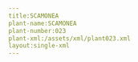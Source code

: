 ```yaml
---
title:SCAMONEA
plant-name:SCAMONEA
plant-number:023
plant-xml:/assets/xml/plant023.xml
layout:single-xml
---
```

